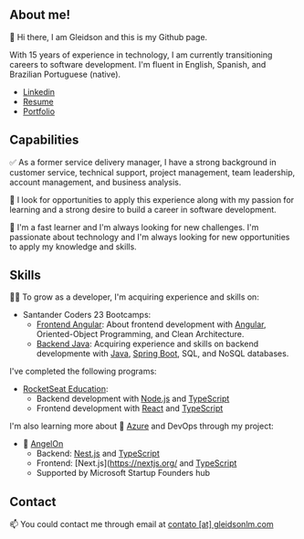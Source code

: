 ## About me! ##

👋 Hi there, I am Gleidson and this is my Github page.

With 15 years of experience in technology, I am currently transitioning careers to software development. I'm fluent in English, Spanish, and Brazilian Portuguese (native).

- [Linkedin](https://www.linkedin.com/in/gleidsonlm/)
- [Resume]()
- [Portfolio](https://gleidsonlm.com/)

## Capabilities ##

✅ As a former service delivery manager, I have a strong background in customer service, technical support, project management, team leadership, account management, and business analysis.

🔧 I look for opportunities to apply this experience along with my passion for learning and a strong desire to build a career in software development.

🧠 I'm a fast learner and I'm always looking for new challenges. I'm passionate about technology and I'm always looking for new opportunities to apply my knowledge and skills.

## Skills ##

👨‍🎓 To grow as a developer, I'm acquiring experience and skills on:

- Santander Coders 23 Bootcamps:
    - [Frontend Angular](https://ada.tech/sou-aluno/programas/santander-coders-2023): About frontend development with [Angular](https://angular.io/), Oriented-Object Programming, and Clean Architecture.
    - [Backend Java](https://web.dio.me/): Acquiring experience and skills on backend developmente with [Java](https://java.com), [Spring Boot](https://spring.io/projects/spring-boot), SQL, and NoSQL databases.

I've completed the following programs:
- [RocketSeat Education](https://www.rocketseat.com.br/):
    - Backend development with [Node.js](https://nodejs.org/) and [TypeScript](https://www.typescriptlang.org/)
    - Frontend development with [React](https://reactjs.org/) and [TypeScript](https://www.typescriptlang.org/)

I'm also learning more about 📘 [Azure](https://azure.microsoft.com/) and DevOps through my project:
- 👼 [AngelOn](https://github.com/users/gleidsonlm/projects/1/views/1?pane=issue&itemId=19088914)
    - Backend: [Nest.js](https://nestjs.com/) and [TypeScript](https://www.typescriptlang.org/)
    - Frontend: [Next.js](https://nextjs.org/ and [TypeScript](https://www.typescriptlang.org/)
    - Supported by Microsoft Startup Founders hub

## Contact ##

📫 You could contact me through email at [contato [at] gleidsonlm.com](mailto:contato@gleidsonlm.com)